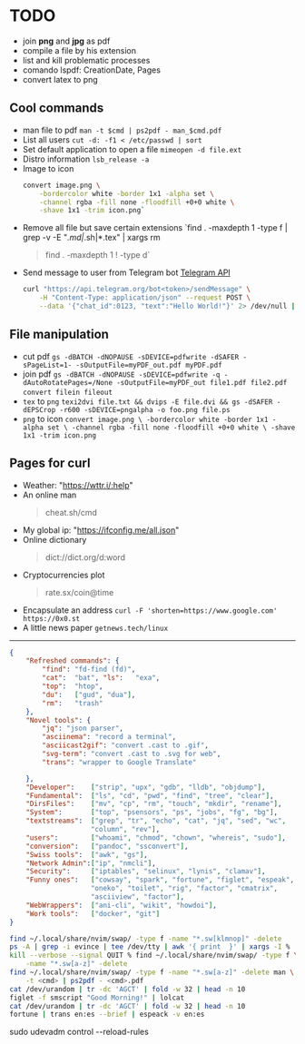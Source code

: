 # TODO

- join **png** and **jpg** as pdf
- compile a file by his extension
- list and kill problematic processes
- comando lspdf: CreationDate, Pages
- convert latex to png

## Cool commands

- man file to pdf
    `man -t $cmd | ps2pdf - man_$cmd.pdf`
- List all users
    `cut -d: -f1 < /etc/passwd | sort`
- Set default application to open a file
    `mimeopen -d file.ext`
- Distro information
    `lsb_release -a`
- Image to icon
    ```bash
    convert image.png \
        -bordercolor white -border 1x1 -alpha set \
        -channel rgba -fill none -floodfill +0+0 white \
        -shave 1x1 -trim icon.png`
    ```
- Remove all file but save certain extensions
    `find . -maxdepth 1 -type f | grep -v -E "*.md|*.sh|*.tex" | xargs rm
  > find . -maxdepth 1 ! -type d`
- Send message to user from Telegram bot
    [Telegram API](https://core.telegram.org/bots/api)
    ```bash
    curl "https://api.telegram.org/bot<token>/sendMessage" \
        -H "Content-Type: application/json" --request POST \
        --data '{"chat_id":0123, "text":"Hello World!"}' 2> /dev/null | jq
    ```

## File manipulation

- cut pdf
    `gs -dBATCH -dNOPAUSE -sDEVICE=pdfwrite -dSAFER -sPageList=1-
    -sOutputFile=myPDF_out.pdf myPDF.pdf`
- join pdf
    `gs -dBATCH -dNOPAUSE -sDEVICE=pdfwrite -q -dAutoRotatePages=/None
    -sOutputFile=myPDF_out file1.pdf file2.pdf`
    `convert filein fileout`
- `tex` to `png`
    `texi2dvi file.txt && dvips -E file.dvi &&
    gs -dSAFER -dEPSCrop -r600 -sDEVICE=pngalpha -o foo.png file.ps`
- `png` to icon
    `convert image.png \
        -bordercolor white -border 1x1 -alpha set \
        -channel rgba -fill none -floodfill +0+0 white \
        -shave 1x1 -trim icon.png`

## Pages for curl

- Weather: "https://wttr.i/:help"
- An online man
  > cheat.sh/cmd
- My global ip: "https://ifconfig.me/all.json"
- Online dictionary
  > dict://dict.org/d:word
- Cryptocurrencies plot
  > rate.sx/coin@time
- Encapsulate an address
    `curl -F 'shorten=https://www.google.com' https://0x0.st`
- A little news paper
    `getnews.tech/linux`

---

```json
{
    "Refreshed commands": {
        "find": "fd-find (fd)",
        "cat":  "bat", "ls":   "exa",
        "top":  "htop",
        "du":   ["gud", "dua"],
        "rm":   "trash"
    },
    "Novel tools": {
        "jq": "json parser",
        "asciinema": "record a terminal",
        "asciicast2gif": "convert .cast to .gif",
        "svg-term": "convert .cast to .svg for web",
        "trans": "wrapper to Google Translate"

    },
    "Developer":    ["strip", "upx", "gdb", "lldb", "objdump"],
    "Fundamental":  ["ls", "cd", "pwd", "find", "tree", "clear"],
    "DirsFiles":    ["mv", "cp", "rm", "touch", "mkdir", "rename"],
    "System":       ["top", "psensors", "ps", "jobs", "fg", "bg"],
    "textstreams":  ["grep", "tr", "echo", "cat", "jq", "sed", "wc",
                    "column", "rev"],
    "users":        ["whoami", "chmod", "chown", "whereis", "sudo"],
    "conversion":   ["pandoc", "ssconvert"],
    "Swiss tools":  ["awk", "gs"],
    "Network Admin":["ip", "nmcli"],
    "Security":     ["iptables", "selinux", "lynis", "clamav"],
    "Funny ones":   ["cowsay", "spark", "fortune", "figlet", "espeak",
                    "oneko", "toilet", "rig", "factor", "cmatrix",
                    "asciiview", "factor"],
    "WebWrappers":  ["ani-cli", "wikit", "howdoi"],
    "Work tools":   ["docker", "git"]
}
```

```sh
find ~/.local/share/nvim/swap/ -type f -name "*.sw[klmnop]" -delete
ps -A | grep -i evince | tee /dev/tty | awk '{ print  }' | xargs -I %
kill --verbose --signal QUIT % find ~/.local/share/nvim/swap/ -type f \
    -name "*.sw[a-z]" -delete
find ~/.local/share/nvim/swap/ -type f -name "*.sw[a-z]" -delete man \
    -t <cmd> | ps2pdf - <cmd>.pdf
cat /dev/urandom | tr -dc 'AGCT' | fold -w 32 | head -n 10
figlet -f smscript "Good Morning!" | lolcat
cat /dev/urandom | tr -dc 'AGCT' | fold -w 32 | head -n 10
fortune | trans en:es --brief | espeack -v en:es
```
sudo udevadm control --reload-rules
